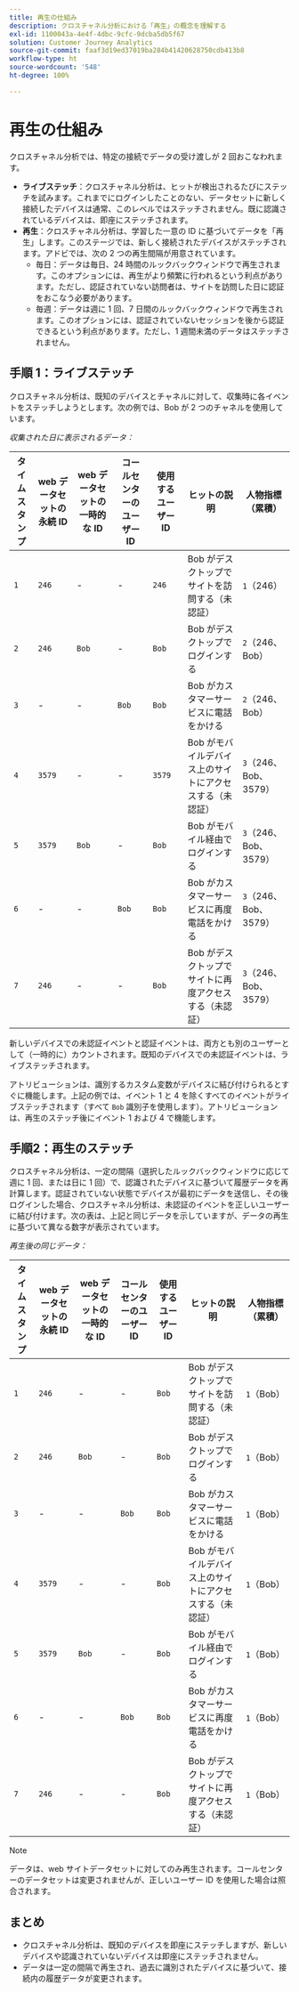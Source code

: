 ```yaml
---
title: 再生の仕組み
description: クロスチャネル分析における「再生」の概念を理解する
exl-id: 1100043a-4e4f-4dbc-9cfc-9dcba5db5f67
solution: Customer Journey Analytics
source-git-commit: faaf3d19ed37019ba284b41420628750cdb413b8
workflow-type: ht
source-wordcount: '548'
ht-degree: 100%

---
```


# 再生の仕組み

クロスチャネル分析では、特定の接続でデータの受け渡しが 2 回おこなわれます。

* **ライブステッチ**：クロスチャネル分析は、ヒットが検出されるたびにステッチを試みます。これまでにログインしたことのない、データセットに新しく接続したデバイスは通常、このレベルではステッチされません。既に認識されているデバイスは、即座にステッチされます。
* **再生**：クロスチャネル分析は、学習した一意の ID に基づいてデータを「再生」します。このステージでは、新しく接続されたデバイスがステッチされます。アドビでは、次の 2 つの再生間隔が用意されています。
   * 毎日：データは毎日、24 時間のルックバックウィンドウで再生されます。このオプションには、再生がより頻繁に行われるという利点があります。ただし、認証されていない訪問者は、サイトを訪問した日に認証をおこなう必要があります。
   * 毎週：データは週に 1 回、7 日間のルックバックウィンドウで再生されます。このオプションには、認証されていないセッションを後から認証できるという利点があります。ただし、1 週間未満のデータはステッチされません。

## 手順 1：ライブステッチ

クロスチャネル分析は、既知のデバイスとチャネルに対して、収集時に各イベントをステッチしようとします。次の例では、Bob が 2 つのチャネルを使用しています。

*収集された日に表示されるデータ：*

| タイムスタンプ | web データセットの永続 ID | web データセットの一時的な ID | コールセンターのユーザー ID | 使用するユーザー ID | ヒットの説明 | 人物指標（累積） |
| --- | --- | --- | --- | --- | --- | --- |
| `1` | `246` | - | - | `246` | Bob がデスクトップでサイトを訪問する（未認証） | `1`（246） |
| `2` | `246` | `Bob` | - | `Bob` | Bob がデスクトップでログインする | `2`（246、Bob） |
| `3` | - | - | `Bob` | `Bob` | Bob がカスタマーサービスに電話をかける | `2`（246、Bob） |
| `4` | `3579` | - | - | `3579` | Bob がモバイルデバイス上のサイトにアクセスする（未認証） | `3`（246、Bob、3579） |
| `5` | `3579` | `Bob` | - | `Bob` | Bob がモバイル経由でログインする | `3`（246、Bob、3579） |
| `6` | - | - | `Bob` | `Bob` | Bob がカスタマーサービスに再度電話をかける | `3`（246、Bob、3579） |
| `7` | `246` | - | - | `Bob` | Bob がデスクトップでサイトに再度アクセスする（未認証） | `3`（246、Bob、3579） |

新しいデバイスでの未認証イベントと認証イベントは、両方とも別のユーザーとして（一時的に）カウントされます。既知のデバイスでの未認証イベントは、ライブステッチされます。

アトリビューションは、識別するカスタム変数がデバイスに結び付けられるとすぐに機能します。上記の例では、イベント 1 と 4 を除くすべてのイベントがライブステッチされます（すべて `Bob` 識別子を使用します）。アトリビューションは、再生のステッチ後にイベント 1 および 4 で機能します。

## 手順2：再生のステッチ

クロスチャネル分析は、一定の間隔（選択したルックバックウィンドウに応じて週に 1 回、または日に 1 回）で、認識されたデバイスに基づいて履歴データを再計算します。認証されていない状態でデバイスが最初にデータを送信し、その後ログインした場合、クロスチャネル分析は、未認証のイベントを正しいユーザーに結び付けます。次の表は、上記と同じデータを示していますが、データの再生に基づいて異なる数字が表示されています。

*再生後の同じデータ：*

| タイムスタンプ | web データセットの永続 ID | web データセットの一時的な ID | コールセンターのユーザー ID | 使用するユーザー ID | ヒットの説明 | 人物指標（累積） |
| --- | --- | --- | --- | --- | --- | --- |
| `1` | `246` | - | - | `Bob` | Bob がデスクトップでサイトを訪問する（未認証） | `1`（Bob） |
| `2` | `246` | `Bob` | - | `Bob` | Bob がデスクトップでログインする | `1`（Bob） |
| `3` | - | - | `Bob` | `Bob` | Bob がカスタマーサービスに電話をかける | `1`（Bob） |
| `4` | `3579` | - | - | `Bob` | Bob がモバイルデバイス上のサイトにアクセスする（未認証） | `1`（Bob） |
| `5` | `3579` | `Bob` | - | `Bob` | Bob がモバイル経由でログインする | `1`（Bob） |
| `6` | - | - | `Bob` | `Bob` | Bob がカスタマーサービスに再度電話をかける | `1`（Bob） |
| `7` | `246` | - | - | `Bob` | Bob がデスクトップでサイトに再度アクセスする（未認証） | `1`（Bob） |

>[!NOTE]
>
>データは、web サイトデータセットに対してのみ再生されます。コールセンターのデータセットは変更されませんが、正しいユーザー ID を使用した場合は照合されます。

## まとめ

* クロスチャネル分析は、既知のデバイスを即座にステッチしますが、新しいデバイスや認識されていないデバイスは即座にステッチされません。
* データは一定の間隔で再生され、過去に識別されたデバイスに基づいて、接続内の履歴データが変更されます。
